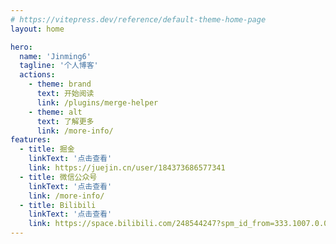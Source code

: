 ```yaml
---
# https://vitepress.dev/reference/default-theme-home-page
layout: home

hero:
  name: 'Jinming6'
  tagline: '个人博客'
  actions:
    - theme: brand
      text: 开始阅读
      link: /plugins/merge-helper
    - theme: alt
      text: 了解更多
      link: /more-info/
features:
  - title: 掘金
    linkText: '点击查看'
    link: https://juejin.cn/user/184373686577341
  - title: 微信公众号
    linkText: '点击查看'
    link: /more-info/
  - title: Bilibili
    linkText: '点击查看'
    link: https://space.bilibili.com/248544247?spm_id_from=333.1007.0.0
---
```

